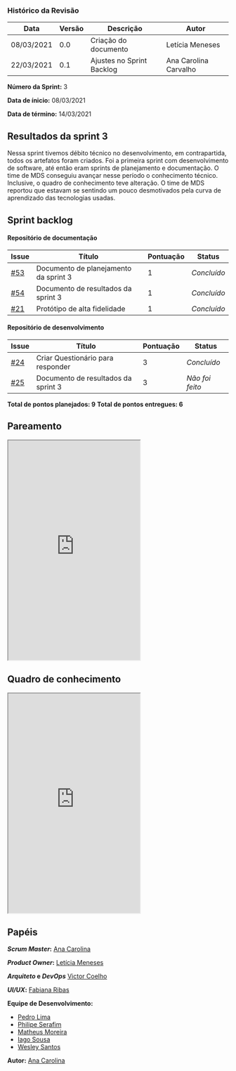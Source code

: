 ### Histórico da Revisão
| Data | Versão | Descrição | Autor |
|---|---|---|---|
| 08/03/2021| 0.0 |Criação do documento | Letícia Meneses |
| 22/03/2021| 0.1 |Ajustes no Sprint Backlog | Ana Carolina Carvalho |


**Número da Sprint:** 3

**Data de ínicio:** 08/03/2021

**Data de término:** 14/03/2021

## Resultados da sprint 3

Nessa sprint tivemos débito técnico no desenvolvimento, em contrapartida, todos os artefatos foram criados. 
Foi a primeira sprint com desenvolvimento de software, até então eram sprints de planejamento e documentação.
O time de MDS conseguiu avançar nesse período o conhecimento técnico. Inclusive, o quadro de conhecimento teve alteração. O time de MDS reportou que estavam se sentindo um pouco desmotivados pela curva de aprendizado das tecnologias usadas.

## Sprint backlog

#### Repositório de documentação

| Issue | Título | Pontuação | Status |
|---|---|---|---|
|[#53](https://github.com/fga-eps-mds/2020.2-violeta-documentacao/issues/53)| Documento de planejamento da sprint 3 | 1 | _Concluído_ |
|[#54](https://github.com/fga-eps-mds/2020.2-violeta-documentacao/issues/54)| Documento de resultados da sprint 3 | 1 | _Concluído_ |
|[#21](https://github.com/fga-eps-mds/2020.2-Violeta-Documentacao/issues/21)| Protótipo de alta fidelidade | 1 | _Concluído_ |

#### Repositório de desenvolvimento

| Issue | Título | Pontuação | Status |
|---|---|---|---|
|[#24](https://github.com/fga-eps-mds/2020.2-violeta-desenvolvimento/issues/24)| Criar Questionário para responder | 3 | _Concluído_ |
|[#25](https://github.com/fga-eps-mds/2020.2-violeta-desenvolvimento/issues/25)| Documento de resultados da sprint 3 | 3 | _Não foi feito_ |


<b>Total de pontos planejados: 9</b>
<b>Total de pontos entregues: 6</b>

## Pareamento

<iframe weidth="100%" height="500" src="https://docs.google.com/spreadsheets/d/e/2PACX-1vSUvF3lwINiA2gmoZeLfAFfI-sgInnqEVf4oq7nkh3joRHfGQgwIc63ij0wCB5oJzGtZirY3eT-hLjK/pubhtml?gid=1221651040&amp;single=true&amp;widget=true&amp;headers=false"></iframe>

## Quadro de conhecimento 

<iframe weidth="100%" height="500" src="https://docs.google.com/spreadsheets/d/e/2PACX-1vSKpschz_TJPysoXgFRpq3kRT3bp3M_Y1DKFGRfmKh0oU3mXq8YGjwkznJ8cz-LlN4ZiCX0nLGdXBjj/pubhtml?gid=482775301&amp;single=true&amp;widget=true&amp;headers=false"></iframe>

## Papéis

**_Scrum Master_:** [Ana Carolina](https://github.com/anacarolcs)

**_Product Owner_:** [Letícia Meneses](https://github.com/mbslet)

**_Arquiteto_ e _DevOps_** [Victor Coelho](https://github.com/victorhdcoelho)

**_UI/UX_:** [Fabiana Ribas](https://github.com/FabianaRibas)

**Equipe de Desenvolvimento:**

- [Pedro Lima](https://github.com/pedrolimass)
- [Philipe Serafim](https://github.com/philipeserafim)
- [Matheus Moreira](https://github.com/mateus-lm)
- [Iago Sousa](https://github.com/iasousa)
- [Wesley Santos](https://github.com/wesleysantos00)

**Autor:** [Ana Carolina](https://github.com/anacarolcs)
